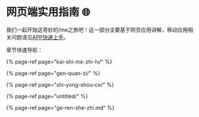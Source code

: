 # 网页端实用指南 🌐

​我们一起开始这奇妙的/me之旅吧！这一部分主要基于网页应用讲解，移动应用相关问题请见[APP快速上手](../wo-xie-gang-app/)。

章节快速导航：

{% page-ref page="kai-shi-me-zhi-lv/" %}

{% page-ref page="gen-quan-zi/" %}

{% page-ref page="shi-yong-shou-ce/" %}

{% page-ref page="untitled/" %}

{% page-ref page="ge-ren-she-zhi.md" %}







